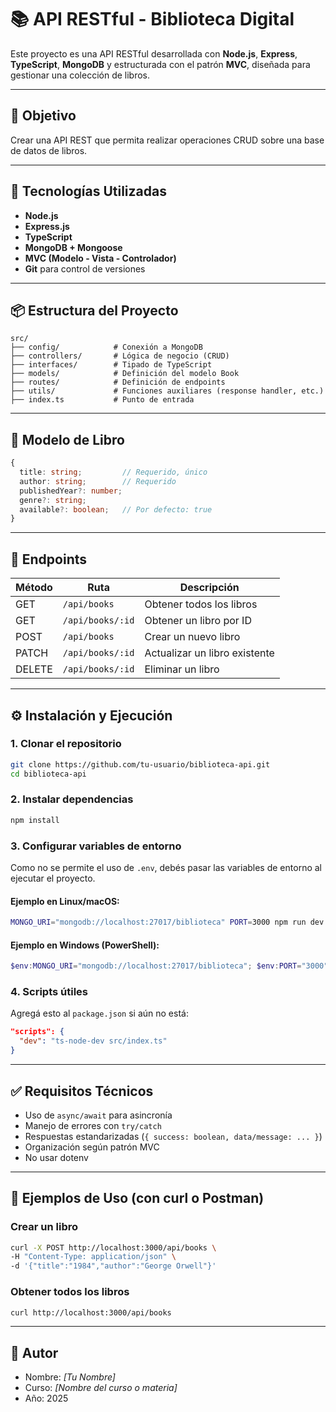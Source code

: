 # 📚 API RESTful - Biblioteca Digital

Este proyecto es una API RESTful desarrollada con **Node.js**, **Express**, **TypeScript**, **MongoDB** y estructurada con el patrón **MVC**, diseñada para gestionar una colección de libros.

---

## 🎯 Objetivo

Crear una API REST que permita realizar operaciones CRUD sobre una base de datos de libros.

---

## 🧱 Tecnologías Utilizadas

- **Node.js**
- **Express.js**
- **TypeScript**
- **MongoDB + Mongoose**
- **MVC (Modelo - Vista - Controlador)**
- **Git** para control de versiones

---

## 📦 Estructura del Proyecto

```
src/
├── config/            # Conexión a MongoDB
├── controllers/       # Lógica de negocio (CRUD)
├── interfaces/        # Tipado de TypeScript
├── models/            # Definición del modelo Book
├── routes/            # Definición de endpoints
├── utils/             # Funciones auxiliares (response handler, etc.)
├── index.ts           # Punto de entrada
```

---

## 📘 Modelo de Libro

```ts
{
  title: string;         // Requerido, único
  author: string;        // Requerido
  publishedYear?: number;
  genre?: string;
  available?: boolean;   // Por defecto: true
}
```

---

## 🔄 Endpoints

| Método | Ruta             | Descripción                   |
| ------ | ---------------- | ----------------------------- |
| GET    | `/api/books`     | Obtener todos los libros      |
| GET    | `/api/books/:id` | Obtener un libro por ID       |
| POST   | `/api/books`     | Crear un nuevo libro          |
| PATCH  | `/api/books/:id` | Actualizar un libro existente |
| DELETE | `/api/books/:id` | Eliminar un libro             |

---

## ⚙️ Instalación y Ejecución

### 1. Clonar el repositorio

```bash
git clone https://github.com/tu-usuario/biblioteca-api.git
cd biblioteca-api
```

### 2. Instalar dependencias

```bash
npm install
```

### 3. Configurar variables de entorno

Como no se permite el uso de `.env`, debés pasar las variables de entorno al ejecutar el proyecto.

#### Ejemplo en Linux/macOS:

```bash
MONGO_URI="mongodb://localhost:27017/biblioteca" PORT=3000 npm run dev
```

#### Ejemplo en Windows (PowerShell):

```powershell
$env:MONGO_URI="mongodb://localhost:27017/biblioteca"; $env:PORT="3000"; npm run dev
```

### 4. Scripts útiles

Agregá esto al `package.json` si aún no está:

```json
"scripts": {
  "dev": "ts-node-dev src/index.ts"
}
```

---

## ✅ Requisitos Técnicos

- Uso de `async/await` para asincronía
- Manejo de errores con `try/catch`
- Respuestas estandarizadas (`{ success: boolean, data/message: ... }`)
- Organización según patrón MVC
- No usar dotenv

---

## 🧪 Ejemplos de Uso (con curl o Postman)

### Crear un libro

```bash
curl -X POST http://localhost:3000/api/books \
-H "Content-Type: application/json" \
-d '{"title":"1984","author":"George Orwell"}'
```

### Obtener todos los libros

```bash
curl http://localhost:3000/api/books
```

---

## 📌 Autor

- Nombre: _[Tu Nombre]_
- Curso: _[Nombre del curso o materia]_
- Año: 2025
